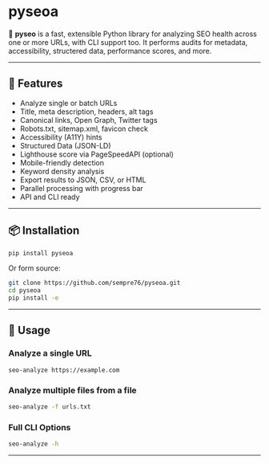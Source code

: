 # pyseoa

🔎 **pyseo** is a fast, extensible Python library for analyzing SEO health across one or more URLs, with CLI support too. It performs audits for metadata, accessibility, structered data, performance scores, and more.

---

## 🚀 Features

- Analyze single or batch URLs
- Title, meta description, headers, alt tags
- Canonical links, Open Graph, Twitter tags
- Robots.txt, sitemap.xml, favicon check
- Accessibility (A11Y) hints
- Structured Data (JSON-LD)
- Lighthouse score via PageSpeedAPI (optional)
- Mobile-friendly detection
- Keyword density analysis
- Export results to JSON, CSV, or HTML
- Parallel processing with progress bar
- API and CLI ready

---

## 📦 Installation

```bash
pip install pyseoa
```

Or form source:
```bash
git clone https://github.com/sempre76/pyseoa.git
cd pyseoa
pip install -e
```

---

## 🧪 Usage

### Analyze a single URL
```
seo-analyze https://example.com
```

### Analyze multiple files from a file

```bash
seo-analyze -f urls.txt
```

### Full CLI Options

```bash
seo-analyze -h
```

---